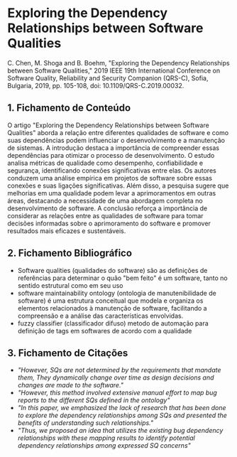 # Exploring the Dependency Relationships between Software Qualities

C. Chen, M. Shoga and B. Boehm, "Exploring the Dependency Relationships between Software Qualities," 2019 IEEE 19th International Conference on Software Quality, Reliability and Security Companion (QRS-C), Sofia, Bulgaria, 2019, pp. 105-108, doi: 10.1109/QRS-C.2019.00032.

## 1. Fichamento de Conteúdo

O artigo "Exploring the Dependency Relationships between Software Qualities" aborda a relação entre diferentes qualidades de software e como suas dependências podem influenciar o desenvolvimento e a manutenção de sistemas. A introdução destaca a importância de compreender essas dependências para otimizar o processo de desenvolvimento. O estudo analisa métricas de qualidade como desempenho, confiabilidade e segurança, identificando conexões significativas entre elas. Os autores conduzem uma análise empírica em projetos de software sobre essas conexões e suas ligações significativas.  Além disso, a pesquisa sugere que melhorias em uma qualidade podem levar a aprimoramentos em outras áreas, destacando a necessidade de uma abordagem completa no desenvolvimento de software. A conclusão reforça a importância de considerar as relações entre as qualidades de software para tomar decisões informadas sobre o aprimoramento do software e promover resultados mais eficazes e sustentáveis.

## 2. Fichamento Bibliográfico 

* Software qualities (qualidades do software) são as definições de referências para determinar o quão "bem feito" é um software, tanto no sentido estrutural como em seu uso
* software maintainability ontology (ontologia de manutenibilidade de software) é uma estrutura conceitual que modela e organiza os elementos relacionados à manutenção de software, facilitando a compreensão e a análise das características envolvidas.
* fuzzy classifier (classificador difuso) metodo de automação para definição de tags em softwares de acordo com a qualidade
## 3. Fichamento de Citações 

* _"However, SQs are not determined by the requirements that
mandate them, They dynamically change over time as design
decisions and changes are made to the software."_
* _"However, this
method involved extensive manual effort to map bug reports
to the different SQs defined in the ontology"_
* _"In this paper, we emphasized the lack of research that has
been done to explore the dependency relationships among SQs
and presented the benefits of understanding such relationships."_
* _"Thus, we proposed
an idea that utilizes the existing bug dependency relationships
with these mapping results to identify potential dependency
relationships among expressed SQ concerns"_
